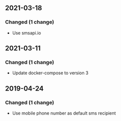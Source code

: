 
## 2021-03-18

### Changed (1 change)

- Use smsapi.io

## 2021-03-11

### Changed (1 change)

- Update docker-compose to version 3

## 2019-04-24

### Changed (1 change)

- Use mobile phone number as default sms recipient
